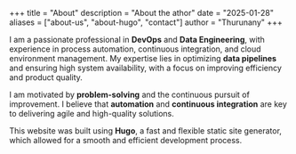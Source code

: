 +++
title = "About"
description = "About the athor"
date = "2025-01-28"
aliases = ["about-us", "about-hugo", "contact"]
author = "Thurunany"
+++

I am a passionate professional in **DevOps** and **Data Engineering**, with experience in process automation, continuous integration, and cloud environment management. My expertise lies in optimizing **data pipelines** and ensuring high system availability, with a focus on improving efficiency and product quality.

I am motivated by **problem-solving** and the continuous pursuit of improvement. I believe that **automation** and **continuous integration** are key to delivering agile and high-quality solutions.

This website was built using **Hugo**, a fast and flexible static site generator, which allowed for a smooth and efficient development process.

